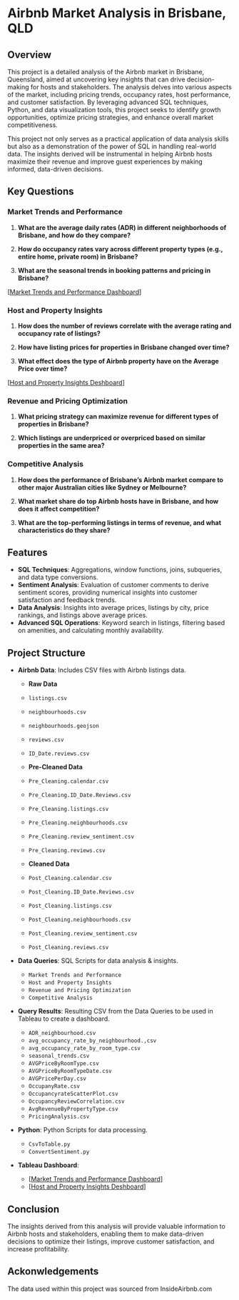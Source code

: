 # Airbnb Market Analysis in Brisbane, QLD

## Overview

This project is a detailed analysis of the Airbnb market in Brisbane, Queensland, aimed at uncovering key insights that can drive decision-making for hosts and stakeholders. The analysis delves into various aspects of the market, including pricing trends, occupancy rates, host performance, and customer satisfaction. By leveraging advanced SQL techniques, Python, and data visualization tools, this project seeks to identify growth opportunities, optimize pricing strategies, and enhance overall market competitiveness.

This project not only serves as a practical application of data analysis skills but also as a demonstration of the power of SQL in handling real-world data. The insights derived will be instrumental in helping Airbnb hosts maximize their revenue and improve guest experiences by making informed, data-driven decisions.


## Key Questions

### Market Trends and Performance
1. **What are the average daily rates (ADR) in different neighborhoods of Brisbane, and how do they compare?**

2. **How do occupancy rates vary across different property types (e.g., entire home, private room) in Brisbane?**

3. **What are the seasonal trends in booking patterns and pricing in Brisbane?**

[[Market Trends and Performance Dashboard](https://public.tableau.com/app/profile/alexander.harris7255/viz/BrisbaneQLDMarketTrendsPerformance/Dashboard1?publish=yes)]

### Host and Property Insights

1. **How does the number of reviews correlate with the average rating and occupancy rate of listings?**

2. **How have listing prices for properties in Brisbane changed over time?**

3. **What effect does the type of Airbnb property have on the Average Price over time?**

[[Host and Property Insights Deshboard](https://public.tableau.com/app/profile/alexander.harris7255/viz/Book1_17258373473800/Dashboard1?publish=yes)]

### Revenue and Pricing Optimization
1. **What pricing strategy can maximize revenue for different types of properties in Brisbane?**

2. **Which listings are underpriced or overpriced based on similar properties in the same area?**


### Competitive Analysis
1. **How does the performance of Brisbane’s Airbnb market compare to other major Australian cities like Sydney or Melbourne?**

2. **What market share do top Airbnb hosts have in Brisbane, and how does it affect competition?**

3. **What are the top-performing listings in terms of revenue, and what characteristics do they share?**



## Features

- **SQL Techniques**: Aggregations, window functions, joins, subqueries, and data type conversions.
- **Sentiment Analysis**: Evaluation of customer comments to derive sentiment scores, providing numerical insights into customer satisfaction and feedback trends.
- **Data Analysis**: Insights into average prices, listings by city, price rankings, and listings above average prices.
- **Advanced SQL Operations**: Keyword search in listings, filtering based on amenities, and calculating monthly availability.

## Project Structure

- **Airbnb Data**: Includes CSV files with Airbnb listings data.

  - **Raw Data**

  - `listings.csv`
  - `neighbourhoods.csv`
  - `neighbourhoods.geojson`
  - `reviews.csv`
  - `ID_Date.reviews.csv`

  - **Pre-Cleaned Data**
 
  - `Pre_Cleaning.calendar.csv` 
  - `Pre_Cleaning.ID_Date.Reviews.csv` 
  - `Pre_Cleaning.listings.csv` 
  - `Pre_Cleaning.neighbourhoods.csv` 
  - `Pre_Cleaning.review_sentiment.csv` 
  - `Pre_Cleaning.reviews.csv`

  - **Cleaned Data**

  - `Post_Cleaning.calendar.csv`
  - `Post_Cleaning.ID_Date.Reviews.csv` 
  - `Post_Cleaning.listings.csv` 
  - `Post_Cleaning.neighbourhoods.csv` 
  - `Post_Cleaning.review_sentiment.csv` 
  - `Post_Cleaning.reviews.csv`
  
  
- **Data Queries**: SQL Scripts for data analysis & insights.
  - `Market Trends and Performance`
  - `Host and Property Insights`
  - `Revenue and Pricing Optimization`
  - `Competitive Analysis`


- **Query Results**: Resulting CSV from the Data Queries to be used in Tableau to create a dashboard. 
  - `ADR_neighbourhood.csv`
  - `avg_occupancy_rate_by_neighbourhood.,csv`
  - `avg_occupancy_rate_by_room_type.csv`
  - `seasonal_trends.csv`
  - `AVGPriceByRoomType.csv`
  - `AVGPriceByRoomTypeDate.csv`
  - `AVGPricePerDay.csv`
  - `OccupanyRate.csv`
  - `OccupancyrateScatterPlot.csv`
  - `OccupancyReviewCorrelation.csv`
  - `AvgRevenueByPropertyType.csv`
  - `PricingAnalysis.csv`

- **Python**: Python Scripts for data processing.
  - `CsvToTable.py`
  - `ConvertSentiment.py`


- **Tableau Dashboard**:
  - [[Market Trends and Performance Dashboard](https://public.tableau.com/app/profile/alexander.harris7255/viz/BrisbaneQLDMarketTrendsPerformance/Dashboard1?publish=yes)]
  - [[Host and Property Insights Deshboard](https://public.tableau.com/app/profile/alexander.harris7255/viz/HostandPropertyInsightDashboard_17262409787800/Dashboard1)]
  
  


## Conclusion
The insights derived from this analysis will provide valuable information to Airbnb hosts and stakeholders, enabling them to make data-driven decisions to optimize their listings, improve customer satisfaction, and increase profitability.

## Ackonwledgements 

The data used within this project was sourced from InsideAirbnb.com 